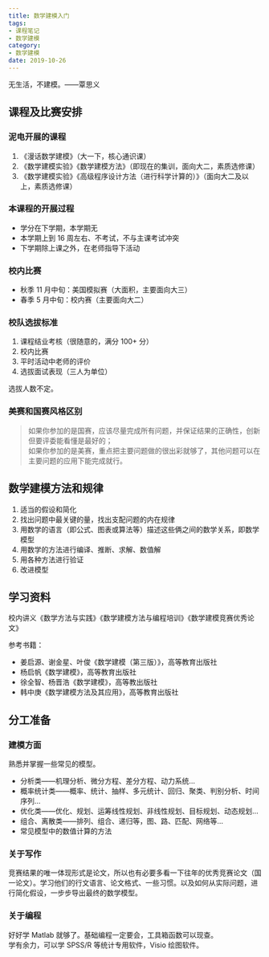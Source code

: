 ```yaml
---
title: 数学建模入门
tags:
- 课程笔记
- 数学建模
category:
- 数学建模
date: 2019-10-26
---
```


无生活，不建模。——覃思义

## 课程及比赛安排

### 泥电开展的课程

1. 《漫话数学建模》（大一下，核心通识课）
2. 《数学建模实验》《数学建模方法》（即现在的集训，面向大二，素质选修课）
3. 《数学建模实验》《高级程序设计方法（进行科学计算的）》（面向大二及以上，素质选修课）

### 本课程的开展过程

* 学分在下学期，本学期无
* 本学期上到 16 周左右、不考试，不与主课考试冲突
* 下学期除上课之外，在老师指导下活动

### 校内比赛

* 秋季 11 月中旬：美国模拟赛（大面积，主要面向大三）  
* 春季 5 月中旬：校内赛（主要面向大二）

### 校队选拔标准

1. 课程结业考核（很随意的，满分 100+ 分）
2. 校内比赛
3. 平时活动中老师的评价
4. 选拔面试表现（三人为单位）

选拔人数不定。

### 美赛和国赛风格区别

> 如果你参加的是国赛，应该尽量完成所有问题，并保证结果的正确性，创新但要评委能看懂是最好的；  
> 如果你参加的是美赛，重点把主要问题做的很出彩就够了，其他问题可以在主要问题的应用下能完成就行。

## 数学建模方法和规律

1. 适当的假设和简化
2. 找出问题中最关键的量，找出支配问题的内在规律
3. 用数学的语言（即公式、图表或算法等）描述这些俩之间的数学关系，即数学模型
4. 用数学的方法进行编译、推断、求解、数值解
5. 用各种方法进行验证
6. 改进模型

## 学习资料

校内讲义《数学方法与实践》《数学建模方法与编程培训》《数学建模竞赛优秀论文》

参考书籍：

* 姜启源、谢金星、叶俊《数学建模（第三版）》，高等教育出版社
* 杨启帆《数学建模》，高等教育出版社
* 徐全智、杨晋浩《数学建模》，高等教出版社
* 韩中庚《数学建模方法及其应用》，高等教育出版社

## 分工准备

### 建模方面

熟悉并掌握一些常见的模型。
* 分析类——机理分析、微分方程、差分方程、动力系统…
* 概率统计类——概率、统计、抽样、多元统计、回归、聚类、判别分析、时间序列…
* 优化类——优化、规划、运筹线性规划、非线性规划、目标规划、动态规划…
* 组合、离散类——排列、组合、递归等，图、路、匹配、网络等…
* 常见模型中的数值计算的方法

### 关于写作

竞赛结果的唯一体现形式是论文，所以也有必要多看一下往年的优秀竞赛论文（国一论文）。学习他们的行文语言、论文格式、一些习惯。以及如何从实际问题，进行简化假设，一步步导出最终的数学模型。

### 关于编程

好好学 Matlab 就够了。基础编程一定要会，工具箱函数可以现查。  
学有余力，可以学 SPSS/R 等统计专用软件，Visio 绘图软件。